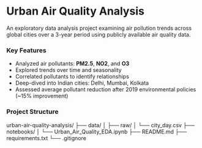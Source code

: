 # Urban Air Quality Analysis

An exploratory data analysis project examining air pollution trends across global cities over a 3-year period using publicly available air quality data.

### Key Features

- Analyzed air pollutants: **PM2.5**, **NO2**, and **O3**
- Explored trends over time and seasonality
- Correlated pollutants to identify relationships
- Deep-dived into Indian cities: Delhi, Mumbai, Kolkata
- Assessed average pollutant reduction after 2019 environmental policies (~15% improvement)

### Project Structure

urban-air-quality-analysis/
├── data/
│   ├── raw/
│       └── city_day.csv
├── notebooks/
│   └── Urban_Air_Quality_EDA.ipynb
├── README.md
├── requirements.txt
└── .gitignore